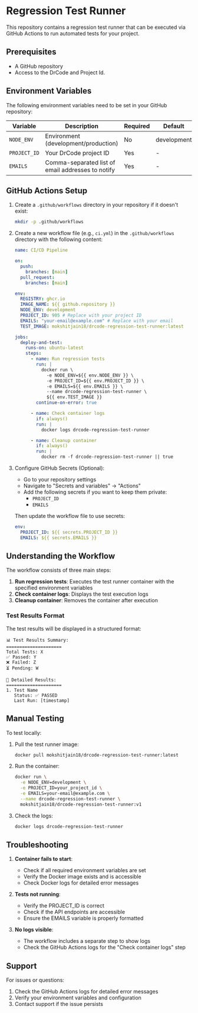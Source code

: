 # Regression Test Runner

This repository contains a regression test runner that can be executed via GitHub Actions to run automated tests for your project.

## Prerequisites

- A GitHub repository
- Access to the DrCode and Project Id.

## Environment Variables

The following environment variables need to be set in your GitHub repository:

| Variable     | Description                                       | Required | Default     |
| ------------ | ------------------------------------------------- | -------- | ----------- |
| `NODE_ENV`   | Environment (development/production)              | No       | development |
| `PROJECT_ID` | Your DrCode project ID                            | Yes      | -           |
| `EMAILS`     | Comma-separated list of email addresses to notify | Yes      | -           |

## GitHub Actions Setup

1. Create a `.github/workflows` directory in your repository if it doesn't exist:

   ```bash
   mkdir -p .github/workflows
   ```

2. Create a new workflow file (e.g., `ci.yml`) in the `.github/workflows` directory with the following content:

   ```yaml
   name: CI/CD Pipeline

   on:
     push:
       branches: [main]
     pull_request:
       branches: [main]

   env:
     REGISTRY: ghcr.io
     IMAGE_NAME: ${{ github.repository }}
     NODE_ENV: development
     PROJECT_ID: 905 # Replace with your project ID
     EMAILS: "your-email@example.com" # Replace with your email
     TEST_IMAGE: mokshitjain18/drcode-regression-test-runner:latest

   jobs:
     deploy-and-test:
       runs-on: ubuntu-latest
       steps:
         - name: Run regression tests
           run: |
             docker run \
               -e NODE_ENV=${{ env.NODE_ENV }} \
               -e PROJECT_ID=${{ env.PROJECT_ID }} \
               -e EMAILS=${{ env.EMAILS }} \
               --name drcode-regression-test-runner \
               ${{ env.TEST_IMAGE }}
           continue-on-error: true

         - name: Check container logs
           if: always()
           run: |
             docker logs drcode-regression-test-runner

         - name: Cleanup container
           if: always()
           run: |
             docker rm -f drcode-regression-test-runner || true
   ```

3. Configure GitHub Secrets (Optional):

   - Go to your repository settings
   - Navigate to "Secrets and variables" → "Actions"
   - Add the following secrets if you want to keep them private:
     - `PROJECT_ID`
     - `EMAILS`

   Then update the workflow file to use secrets:

   ```yaml
   env:
     PROJECT_ID: ${{ secrets.PROJECT_ID }}
     EMAILS: ${{ secrets.EMAILS }}
   ```

## Understanding the Workflow

The workflow consists of three main steps:

1. **Run regression tests**: Executes the test runner container with the specified environment variables
2. **Check container logs**: Displays the test execution logs
3. **Cleanup container**: Removes the container after execution

### Test Results Format

The test results will be displayed in a structured format:

```
📊 Test Results Summary:
=====================
Total Tests: X
✅ Passed: Y
❌ Failed: Z
⏳ Pending: W

📝 Detailed Results:
=====================
1. Test Name
   Status: ✅ PASSED
   Last Run: [timestamp]
```

## Manual Testing

To test locally:

1. Pull the test runner image:

   ```bash
   docker pull mokshitjain18/drcode-regression-test-runner:latest
   ```

2. Run the container:

   ```bash
   docker run \
     -e NODE_ENV=development \
     -e PROJECT_ID=your_project_id \
     -e EMAILS=your-email@example.com \
     --name drcode-regression-test-runner \
     mokshitjain18/drcode-regression-test-runner:v1
   ```

3. Check the logs:
   ```bash
   docker logs drcode-regression-test-runner
   ```

## Troubleshooting

1. **Container fails to start**:

   - Check if all required environment variables are set
   - Verify the Docker image exists and is accessible
   - Check Docker logs for detailed error messages

2. **Tests not running**:

   - Verify the PROJECT_ID is correct
   - Check if the API endpoints are accessible
   - Ensure the EMAILS variable is properly formatted

3. **No logs visible**:
   - The workflow includes a separate step to show logs
   - Check the GitHub Actions logs for the "Check container logs" step

## Support

For issues or questions:

1. Check the GitHub Actions logs for detailed error messages
2. Verify your environment variables and configuration
3. Contact support if the issue persists
